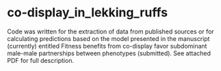 # co-display_in_lekking_ruffs
Code was written for the extraction of data from published sources or for calculating predictions based on the model presented in the manuscript (currently) entitled Fitness benefits from co-display favor subdominant male-male partnerships between phenotypes (submitted). See attached PDF for full description.
